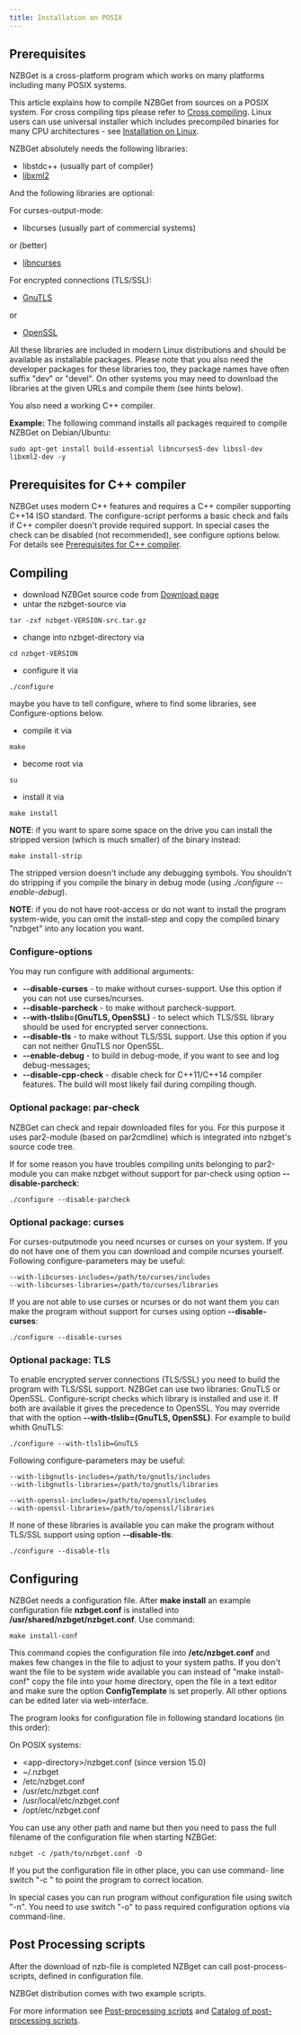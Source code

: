 ```yaml
---
title: Installation on POSIX
---
```

## Prerequisites ##
NZBGet is a cross-platform program which works on many platforms including many POSIX systems.

This article explains how to compile NZBGet from sources on a POSIX system. For cross compiling tips please refer to [Cross compiling](cross-compiling). Linux users can use universal installer which includes precompiled binaries for many CPU architectures - see [Installation on Linux](installation-on-linux).

NZBGet absolutely needs the following libraries: 
* libstdc++ (usually part of compiler)
* [libxml2](http://www.xmlsoft.org)

And the following libraries are optional: 

For curses-output-mode: 
* libcurses (usually part of commercial systems)

 or (better)
* [libncurses](http://invisible-island.net/ncurses)

For encrypted connections (TLS/SSL): 
* [GnuTLS](http://www.gnu.org/software/gnutls)

 or 
* [OpenSSL](http://www.openssl.org)

All these libraries are included in modern Linux distributions and should be available as installable packages. Please note that you also need the developer packages for these libraries too, they package names have often suffix "dev" or "devel". On other systems you may need to download the libraries at the given URLs and compile them (see hints below).

You also need a working C++ compiler.

**Example:** The following command installs all packages required to compile NZBGet on Debian/Ubuntu:
```shell
sudo apt-get install build-essential libncurses5-dev libssl-dev libxml2-dev -y
```

## Prerequisites for C++ compiler ##
NZBGet uses modern C++ features and requires a C++ compiler supporting C++14 ISO standard. The configure-script performs a basic check and fails if C++ compiler doesn't provide required support. In special cases the check can be disabled (not recommended), see configure options below. For details see [Prerequisites for C++ compiler](prerequisites-for-c++-compiler).

## Compiling ##
* download NZBGet source code from [Download page](download)
* untar the nzbget-source via
 ```shell
tar -zxf nzbget-VERSION-src.tar.gz 
 ```
* change into nzbget-directory via
 ```shell
cd nzbget-VERSION 
 ```
* configure it via
 ```shell
./configure 
 ```
maybe you have to tell configure, where to find some libraries, see Configure-options below.
* compile it via
 ```shell
make 
 ```
* become root via
 ```shell
su 
 ```
* install it via
 ```shell
make install 
 ```
 **NOTE**: if you want to spare some space on the drive you can install the stripped version (which is much smaller) of the binary instead:
 ```shell
make install-strip
```
 The stripped version doesn't include any debugging symbols. You shouldn't do stripping if you compile the binary in debug mode (using *./configure --enable-debug*).

 **NOTE**: if you do not have root-access or do not want to install the program system-wide, you can omit the install-step and copy the compiled binary "nzbget" into any location you want. 

### Configure-options ###
You may run configure with additional arguments: 
- **--disable-curses** - to make without curses-support. Use this option if you can not use curses/ncurses. 
- **--disable-parcheck** - to make without parcheck-support.
- **--with-tlslib=(GnuTLS, OpenSSL)** - to select which TLS/SSL library should be used for encrypted server connections. 
- **--disable-tls** - to make without TLS/SSL support. Use this option if you can not neither GnuTLS nor OpenSSL. 
- **--enable-debug** - to build in debug-mode, if you want to see and log debug-messages;
- **--disable-cpp-check** - disable check for C++11/C++14 compiler features. The build will most likely fail during compiling though.

### Optional package: par-check ###
NZBGet can check and repair downloaded files for you. For this purpose it uses par2-module (based on par2cmdline) which is integrated into nzbget's source code tree.

If for some reason you have troubles compiling units belonging to par2-module you can make nzbget without support for par-check using option **--disable-parcheck**:
```shell
./configure --disable-parcheck
```
### Optional package: curses ##
For curses-outputmode you need ncurses or curses on your system. If you do not have one of them you can download and compile ncurses yourself. Following configure-parameters may be useful:

    --with-libcurses-includes=/path/to/curses/includes
    --with-libcurses-libraries=/path/to/curses/libraries

If you are not able to use curses or ncurses or do not want them you can make the program without support for curses using option **--disable-curses**:
```shell
./configure --disable-curses 
```

### Optional package: TLS ###
To enable encrypted server connections (TLS/SSL) you need to build the program with TLS/SSL support. NZBGet can use two libraries: GnuTLS or OpenSSL. Configure-script checks which library is installed and use it. If both are available it gives the precedence to OpenSSL. You may override that with the option **--with-tlslib=(GnuTLS, OpenSSL)**. For example to build whith GnuTLS: 
```shell
./configure --with-tlslib=GnuTLS
```

Following configure-parameters may be useful: 

    --with-libgnutls-includes=/path/to/gnutls/includes
    --with-libgnutls-libraries=/path/to/gnutls/libraries

    --with-openssl-includes=/path/to/openssl/includes
    --with-openssl-libraries=/path/to/openssl/libraries

If none of these libraries is available you can make the program without TLS/SSL support using option **--disable-tls**:
```shell
./configure --disable-tls
```

## Configuring ##
NZBGet needs a configuration file. After **make install** an example configuration file **nzbget.conf** is installed into **/usr/shared/nzbget/nzbget.conf**. Use command:

    make install-conf

This command copies the configuration file into **/etc/nzbget.conf** and makes few changes in the file to adjust to your system paths. If you don't want the file to be system wide available you can instead of "make install-conf" copy the file into your home directory, open the file in a text editor and make sure the option **ConfigTemplate** is set properly. All other options can be edited later via web-interface.

The program looks for configuration file in following standard locations (in this order): 

On POSIX systems:
* \<app-directory>/nzbget.conf (since version 15.0)
* ~/.nzbget
* /etc/nzbget.conf
* /usr/etc/nzbget.conf
* /usr/local/etc/nzbget.conf
* /opt/etc/nzbget.conf

You can use any other path and name but then you need to pass the full filename of the configuration file when starting NZBGet:

    nzbget -c /path/to/nzbget.conf -D

If you put the configuration file in other place, you can use command- line switch "-c <filename>" to point the program to correct location. 

In special cases you can run program without configuration file using switch "-n". You need to use switch "-o" to pass required configuration options via command-line.

## Post Processing scripts ##
After the download of nzb-file is completed NZBget can call post-process-scripts, defined in configuration file. 

NZBGet distribution comes with two example scripts.

For more information see [Post-processing scripts](post-processing-scripts) and [Catalog of post-processing scripts](catalog-of-post-processing-scripts).
